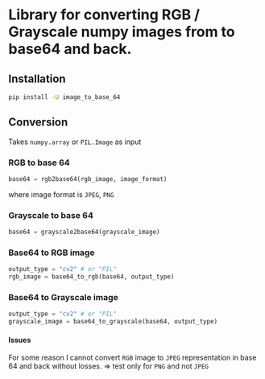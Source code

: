 # Library for converting RGB / Grayscale numpy images from to base64 and back.

## Installation
```bash
pip install -U image_to_base_64
```

## Conversion
Takes `numpy.array` or `PIL.Image` as input

### RGB to base 64
```python
base64 = rgb2base64(rgb_image, image_format)
```
where image format is `JPEG`, `PNG`

### Grayscale to base 64

```python
base64 = grayscale2base64(grayscale_image)
```

### Base64 to RGB image

```python
output_type = "cv2" # or "PIL"
rgb_image = base64_to_rgb(base64, output_type)
```

### Base64 to Grayscale image
```python
output_type = "cv2" # or "PIL"
grayscale_image = base64_to_grayscale(base64, output_type)
```


#### Issues
For some reason I cannot convert `RGB` image to `JPEG` representation in base 64 and back without losses.
=> test only for `PNG` and not `JPEG`
